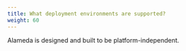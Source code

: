 ```yaml
---
title: What deployment environments are supported?
weight: 60
---
```


Alameda is designed and built to be platform-independent.